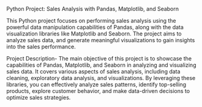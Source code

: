Python Project: Sales Analysis with Pandas, Matplotlib, and Seaborn

This Python project focuses on performing sales analysis using the powerful data manipulation capabilities of Pandas, along with the data visualization libraries like Matplotlib and Seaborn. The project aims to analyze sales data, and generate meaningful visualizations to gain insights into the sales performance.

Project Description-
The main objective of this project is to showcase the capabilities of Pandas, Matplotlib, and Seaborn in analyzing and visualizing sales data. It covers various aspects of sales analysis, including data cleaning, exploratory data analysis, and visualizations. By leveraging these libraries, you can effectively analyze sales patterns, identify top-selling products, explore customer behavior, and make data-driven decisions to optimize sales strategies.
